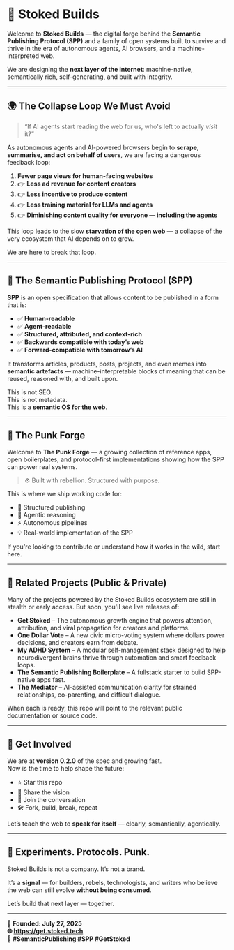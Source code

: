 # 🧨 Stoked Builds

Welcome to **Stoked Builds** — the digital forge behind the **Semantic Publishing Protocol (SPP)** and a family of open systems built to survive and thrive in the era of autonomous agents, AI browsers, and a machine-interpreted web.

We are designing the **next layer of the internet**: machine-native, semantically rich, self-generating, and built with integrity.

---

## 🌍 The Collapse Loop We Must Avoid

> “If AI agents start reading the web for us, who's left to actually *visit* it?”

As autonomous agents and AI-powered browsers begin to **scrape, summarise, and act on behalf of users**, we are facing a dangerous feedback loop:

1. **Fewer page views for human-facing websites**  
2. 👉 **Less ad revenue for content creators**  
3. 👉 **Less incentive to produce content**  
4. 👉 **Less training material for LLMs and agents**  
5. 👉 **Diminishing content quality for everyone — including the agents**  

This loop leads to the slow **starvation of the open web** — a collapse of the very ecosystem that AI depends on to grow.

We are here to break that loop.

---

## 🔧 The Semantic Publishing Protocol (SPP)

**SPP** is an open specification that allows content to be published in a form that is:

- ✅ **Human-readable**
- ✅ **Agent-readable**
- ✅ **Structured, attributed, and context-rich**
- ✅ **Backwards compatible with today’s web**
- ✅ **Forward-compatible with tomorrow’s AI**

It transforms articles, products, posts, projects, and even memes into **semantic artefacts** — machine-interpretable blocks of meaning that can be reused, reasoned with, and built upon.

This is not SEO.  
This is not metadata.  
This is a **semantic OS for the web**.

---

## 🏴 The Punk Forge

Welcome to **The Punk Forge** — a growing collection of reference apps, open boilerplates, and protocol-first implementations showing how the SPP can power real systems.

> ⚙️ Built with rebellion. Structured with purpose.

This is where we ship working code for:
- 📜 Structured publishing
- 🧠 Agentic reasoning
- ⚡ Autonomous pipelines
- 💡 Real-world implementation of the SPP

If you're looking to contribute or understand how it works in the wild, start here.

---

## 🧬 Related Projects (Public & Private)

Many of the projects powered by the Stoked Builds ecosystem are still in stealth or early access. But soon, you'll see live releases of:

- **Get Stoked** – The autonomous growth engine that powers attention, attribution, and viral propagation for creators and platforms.
- **One Dollar Vote** – A new civic micro-voting system where dollars power decisions, and creators earn from debate.
- **My ADHD System** – A modular self-management stack designed to help neurodivergent brains thrive through automation and smart feedback loops.
- **The Semantic Publishing Boilerplate** – A fullstack starter to build SPP-native apps fast.
- **The Mediator** – AI-assisted communication clarity for strained relationships, co-parenting, and difficult dialogue.

When each is ready, this repo will point to the relevant public documentation or source code.

---

## 🚀 Get Involved

We are at **version 0.2.0** of the spec and growing fast.  
Now is the time to help shape the future:

- ⭐ Star this repo
- 📣 Share the vision
- 🧠 Join the conversation
- 🛠️ Fork, build, break, repeat

Let’s teach the web to **speak for itself** — clearly, semantically, agentically.

---

## 🧪 Experiments. Protocols. Punk.

Stoked Builds is not a company. It’s not a brand.

It’s a **signal** — for builders, rebels, technologists, and writers who believe the web can still evolve **without being consumed**.

Let’s build that next layer — together.

---

**📅 Founded: July 27, 2025**  
**🌐 https://get.stoked.tech**  
**💬 #SemanticPublishing #SPP #GetStoked**
